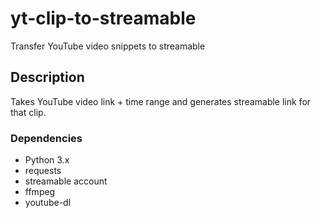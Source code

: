 # yt-clip-to-streamable
Transfer YouTube video snippets to streamable

## Description
Takes YouTube video link + time range and generates streamable link for that clip.

### Dependencies
* Python 3.x
* requests
* streamable account
* ffmpeg
* youtube-dl
